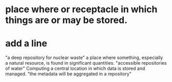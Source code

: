# place where or receptacle in which things are or may be stored.
# add a line
"a deep repository for nuclear waste"
a place where something, especially a natural resource, is found in significant quantities.
"accessible repositories of water"
Computing
a central location in which data is stored and managed.
"the metadata will be aggregated in a repository"
